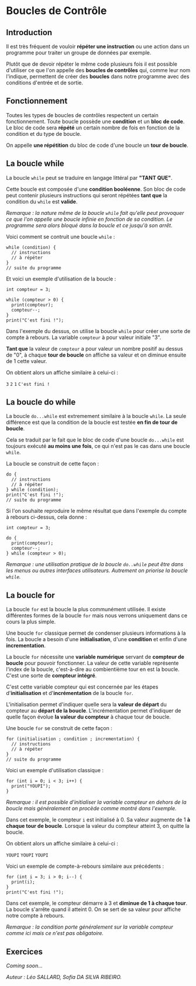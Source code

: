 # Boucles de Contrôle

## Introduction

Il est très fréquent de vouloir **répéter une instruction** ou une action dans un programme pour traiter un groupe de données par exemple.

Plutôt que de devoir répéter le même code plusieurs fois il est possible d'utiliser ce que l'on appelle des **boucles de contrôles** qui, comme leur nom l'indique, permettent de créer des **boucles** dans notre programme avec des conditions d'entrée et de sortie.

## Fonctionnement

Toutes les types de boucles de contrôles respectent un certain fonctionnement. Toute boucle possède une **condition** et un **bloc de code**. Le bloc de code sera **répété** un certain nombre de fois en fonction de la condition et du type de boucle.

On appelle **une répétition** du bloc de code d'une boucle un **tour de boucle**.

## La boucle while

La boucle `while` peut se traduire en langage littéral par **"TANT QUE"**.

Cette boucle est composée d'une **condition booléenne**. Son bloc de code peut contenir plusieurs instructions qui seront répétées **tant que** la condition du `while` est **valide**.

_Remarque : la nature même de la boucle `while` fait qu'elle peut provoquer ce que l'on appelle une boucle infinie en fonction de sa condition. Le programme sera alors bloqué dans la boucle et ce jusqu'à son arrêt._

Voici comment se contruit une boucle `while` :

```
while (condition) {
  // instructions
  // à répéter
}
// suite du programme
```

Et voici un exemple d'utilisation de la boucle :

```
int compteur = 3;

while (compteur > 0) {
  print(compteur);
  compteur--;
}
print("C'est fini !");
```

Dans l'exemple du dessus, on utilise la boucle `while` pour créer une sorte de compte à rebours. La variable `compteur` à pour valeur initiale "3".

**Tant que** la valeur de `compteur` a pour valeur un nombre positif au dessus de "0", à chaque **tour de boucle** on affiche sa valeur et on diminue ensuite de 1 cette valeur.

On obtient alors un affiche similaire à celui-ci :

`3`
`2`
`1`
`C'est fini !`

## La boucle do while

La boucle `do...while` est extremement similaire à la boucle `while`. La seule différence est que la condition de la boucle est testée **en fin de tour de boucle**.

Cela se traduit par le fait que le bloc de code d'une boucle `do...while` est toujours exécuté **au moins une fois**, ce qui n'est pas le cas dans une boucle `while`.

La boucle se construit de cette façon :

```
do {
  // instructions
  // à répéter
} while (condition);
print("C'est fini !");
// suite du programme
```

Si l'on souhaite reproduire le même résultat que dans l'exemple du compte à rebours ci-dessus, cela donne :

```
int compteur = 3;

do {
  print(compteur);
  compteur--;
} while (compteur > 0);
```

_Remarque : une utilisation pratique de la boucle `do..while` peut être dans les menus ou autres interfaces utilisateurs. Autrement on priorise la boucle `while`._

## La boucle for

La boucle `for` est la boucle la plus communément utilisée. Il existe différentes formes de la boucle `for` mais nous verrons uniquement dans ce cours la plus simple.

Une boucle `for` classique permet de condenser plusieurs informations à la fois. La boucle a besoin d'une **initialisation**, d'une **condition** et enfin d'une **incrementation**.

La boucle `for` nécessite une **variable numérique** servant de **compteur de boucle** pour pouvoir fonctionner. La valeur de cette variable représente l'index de la boucle, c'est-à-dire au combientième tour en est la boucle. C'est une sorte de **compteur intégré**.

C'est cette variable compteur qui est concernée par les étapes d'**initialisation** et d'**incrémentation** de la boucle `for`.

L'initialisation permet d'indiquer quelle sera la **valeur de départ** du compteur au **départ de la boucle**. L'incrémentation permet d'indiquer de quelle façon évolue **la valeur du compteur** à chaque tour de boucle.

Une boucle `for` se construit de cette façon :

```
for (initialisation ; condition ; incrementation) {
  // instructions
  // à répéter
}
// suite du programme
```

Voici un exemple d'utilisation classique :

```
for (int i = 0; i < 3; i++) {
  print("YOUPI");
}
```

_Remarque : il est possible d'initialiser la variable compteur en dehors de la boucle mais généralement on procède comme montré dans l'exemple._

Dans cet exemple, le compteur `i` est initialisé à 0. Sa valeur augmente de 1 **à chaque tour de boucle**. Lorsque la valeur du compteur atteint 3, on quitte la boucle.

On obtient alors un affiche similaire à celui-ci :

`YOUPI`
`YOUPI`
`YOUPI`

Voici un exemple de compte-à-rebours similaire aux précédents :

```
for (int i = 3; i > 0; i--) {
  print(i);
}
print("C'est fini !");
```

Dans cet exemple, le compteur démarre à 3 et **diminue de 1 à chaque tour**. La boucle s'arrête quand il atteint 0. On se sert de sa valeur pour affiche notre compte à rebours.

_Remarque : la condition porte généralement sur la variable compteur comme ici mais ce n'est pas obligatoire._

## Exercices

_Coming soon..._

_Auteur : Léo SALLARD, Sofia DA SILVA RIBEIRO._
